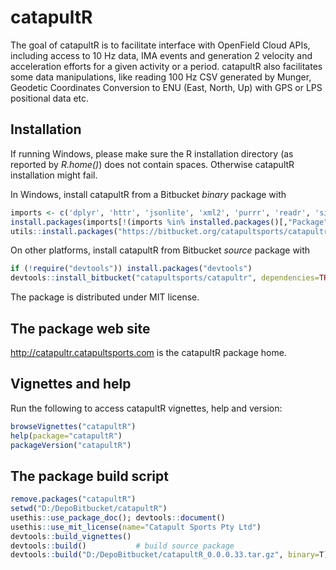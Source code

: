 # catapultR

The goal of catapultR is to facilitate interface with OpenField Cloud APIs, including access to 10 Hz data, IMA events and generation 2 velocity and acceleration efforts for a given activity or a period. catapultR also facilitates some data manipulations, like reading 100 Hz CSV generated by Munger, Geodetic Coordinates Conversion to ENU (East, North, Up) with GPS or LPS positional data etc.

## Installation

If running Windows, please make sure the R installation directory (as reported by _R.home()_) does not contain spaces. Otherwise catapultR installation might fail.

In Windows, install catapultR from a Bitbucket _binary_ package with

``` r
imports <- c('dplyr', 'httr', 'jsonlite', 'xml2', 'purrr', 'readr', 'signal', 'stringr', 'tibble', 'tidyr', 'magrittr', 'R6', 'crul') 
install.packages(imports[!(imports %in% installed.packages()[,"Package"])], dependencies = TRUE)
utils::install.packages("https://bitbucket.org/catapultsports/catapultr/raw/master/catapultR.zip")
```

On other platforms, install catapultR from Bitbucket _source_ package with

``` r
if (!require("devtools")) install.packages("devtools")
devtools::install_bitbucket("catapultsports/catapultr", dependencies=TRUE, build_vignettes=TRUE)
```

The package is distributed under MIT license.

## The package web site

http://catapultr.catapultsports.com is the catapultR package home.

## Vignettes and help 

Run the following to access catapultR vignettes, help and version:

``` r
browseVignettes("catapultR")
help(package="catapultR")
packageVersion("catapultR")
```

## The package build script
``` r
remove.packages("catapultR")
setwd("D:/DepoBitbucket/catapultR") 
usethis::use_package_doc(); devtools::document()
usethis::use_mit_license(name="Catapult Sports Pty Ltd")
devtools::build_vignettes()
devtools::build()			# build source package
devtools::build("D:/DepoBitbucket/catapultR_0.0.0.33.tar.gz", binary=T) # build a binary package for Windows from the source package
```
